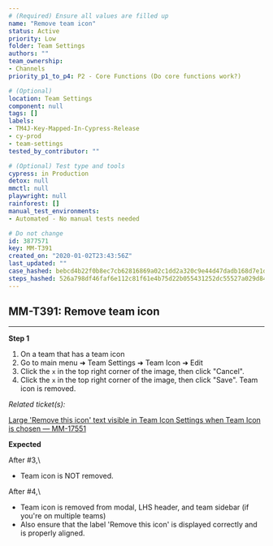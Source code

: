 ```yaml
---
# (Required) Ensure all values are filled up
name: "Remove team icon"
status: Active
priority: Low
folder: Team Settings
authors: ""
team_ownership: 
- Channels
priority_p1_to_p4: P2 - Core Functions (Do core functions work?)

# (Optional)
location: Team Settings
component: null
tags: []
labels: 
- TM4J-Key-Mapped-In-Cypress-Release
- cy-prod
- team-settings
tested_by_contributor: ""

# (Optional) Test type and tools
cypress: in Production
detox: null
mmctl: null
playwright: null
rainforest: []
manual_test_environments:
- Automated - No manual tests needed

# Do not change
id: 3877571
key: MM-T391
created_on: "2020-01-02T23:43:56Z"
last_updated: ""
case_hashed: bebcd4b22f0b8ec7cb62816869a02c1dd2a320c9e44d47dadb168d7e1d98a7c4581ab1df9879f9353f4185c48c2029ac
steps_hashed: 526a798df46faf6e112c81f61e4b75d22b055431252dc55527a029d847c9be8718d54fd01fbd5ccaa055629c01125bfe
---
```


<!-- (Auto-generated) Based on frontmatter's "key" and "name" -->

## MM-T391: Remove team icon

---

**Step 1**

1. On a team that has a team icon
2. Go to main menu ➜ Team Settings ➜ Team Icon ➜ Edit
3. Click the `x` in the top right corner of the image, then click "Cancel".
4. Click the `x` in the top right corner of the image, then click "Save". Team icon is removed.

_Related ticket(s):_

[Large 'Remove this icon' text visible in Team Icon Settings when Team Icon is chosen — MM-17551](https://mattermost.atlassian.net/browse/MM-17551)

**Expected**

After #3,\\

- Team icon is NOT removed.

After #4,\\

- Team icon is removed from modal, LHS header, and team sidebar (if you're on multiple teams)
- Also ensure that the label 'Remove this icon' is displayed correctly and is properly aligned.
